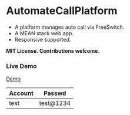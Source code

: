 # AutomateCallPlatform
* A platform manages auto call via FreeSwitch.
* A MEAN stack web app.
* Responsive supported.

**MIT License. Contributions welcome.**

### Live Demo
[Demo][livedemo] 

Account | Passwd
--- | --- 
test | test@1234




[livedemo]:http://www.catorpilor.com/out
